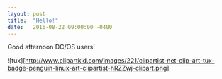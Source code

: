 ```yaml
---
layout: post
title:  "Hello!"
date:   2016-08-22 09:00:00 -0400
---
```



Good afternoon DC/OS users!

![tux][http://www.clipartkid.com/images/221/clipartist-net-clip-art-tux-badge-penguin-linux-art-clipartist-hRZZwj-clipart.png]